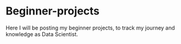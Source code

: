 # Beginner-projects
Here I will be posting my beginner projects, to track my journey and knowledge as Data Scientist.
